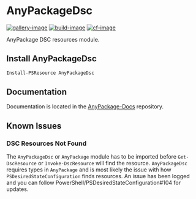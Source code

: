 # AnyPackageDsc

[![gallery-image]][gallery-site]
[![build-image]][build-site]
[![cf-image]][cf-site]

[gallery-image]: https://img.shields.io/powershellgallery/dt/AnyPackageDsc
[build-image]: https://img.shields.io/github/actions/workflow/status/anypackage/dsc/ci.yml
[cf-image]: https://img.shields.io/codefactor/grade/github/anypackage/dsc
[gallery-site]: https://www.powershellgallery.com/packages/AnyPackageDsc
[build-site]: https://github.com/anypackage/dsc/actions/workflows/ci.yml
[cf-site]: https://www.codefactor.io/repository/github/anypackage/dsc

AnyPackage DSC resources module.

## Install AnyPackageDsc

```powershell
Install-PSResource AnyPackageDsc
```

## Documentation

Documentation is located in the [AnyPackage-Docs](https://github.com/AnyPackage/AnyPackage-Docs) repository.

## Known Issues

### DSC Resources Not Found

The `AnyPackageDsc` or `AnyPackage` module has to be imported before `Get-DscResource` or `Invoke-DscResource` will find the resource.
`AnyPackageDsc` requires types in `AnyPackage` and is most likely the issue with how `PSDesiredStateConfiguration` finds resources.
An issue has been logged and you can follow PowerShell/PSDesiredStateConfiguration#104 for updates.
